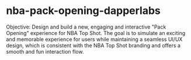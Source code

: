 # nba-pack-opening-dapperlabs
Objective: Design and build a new, engaging and interactive "Pack Opening" experience for NBA Top Shot. The goal is to simulate an exciting and memorable experience for users while maintaining a seamless UI/UX design, which is consistent with the NBA Top Shot branding and offers a smooth and fun interaction flow.
